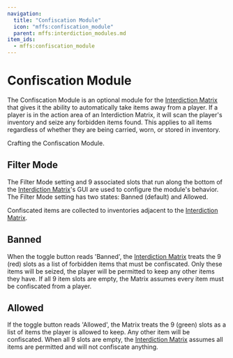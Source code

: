```yaml
---
navigation:
  title: "Confiscation Module"
  icon: "mffs:confiscation_module"
  parent: mffs:interdiction_modules.md
item_ids:
  - mffs:confiscation_module
---
```


# Confiscation Module

<ItemImage id="mffs:confiscation_module" />

The <Color id="dark_purple">Confiscation Module</Color> is an optional module for the [Interdiction Matrix](../machines/interdiction_matrix.md) that gives it the ability to automatically take items away from a player. If a player is in the action area of an Interdiction Matrix, it will scan the player's inventory and seize any forbidden items found. This applies to all items regardless of whether they are being carried, worn, or stored in inventory.

Crafting the <Color id="dark_purple">Confiscation Module</Color>.

<Recipe id="mffs:confiscation_module" />

## Filter Mode

The Filter Mode setting and 9 associated slots that run along the bottom of the [Interdiction Matrix](../machines/interdiction_matrix.md)'s GUI are used to configure the module's behavior. The Filter Mode setting has two states: Banned (default) and Allowed.

Confiscated items are collected to inventories adjacent to the [Interdiction Matrix](../machines/interdiction_matrix.md).

## Banned

When the toggle button reads 'Banned', the [Interdiction Matrix](../machines/interdiction_matrix.md) treats the 9 (red) slots as a list of forbidden items that must be confiscated. Only these items will be seized, the player will be permitted to keep any other items they have. If all 9 item slots are empty, the Matrix assumes every item must be confiscated from a player.

## Allowed

If the toggle button reads 'Allowed', the Matrix treats the 9 (green) slots as a list of items the player is allowed to keep. Any other item will be confiscated. When all 9 slots are empty, the [Interdiction Matrix](../machines/interdiction_matrix.md) assumes all items are permitted and will not confiscate anything.

